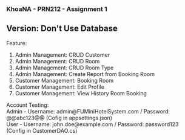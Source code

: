 ### KhoaNA - PRN212 - Assignment 1 <br>
## Version: Don't Use Database
Feature: <br>
<ol>
  <li>Admin Management: CRUD Customer</li>
  <li>Admin Management: CRUD Room</li>
  <li>Admin Management: CRUD Room Type</li>
  <li>Admin Management: Create Report from Booking Room</li>
  <li>Customer Management: Booking Room</li>
  <li>Customer Management: Edit Profile</li>
  <li>Customer Management: View History Room Booking</li>
</ol>
Account Testing: <br>
Admin - Username: admin@FUMiniHotelSystem.com / Password: @@abc123@@ (Cofig in appsettings.json) <br>
User - Username: john.doe@example.com / Password: password123 (Config in CustomerDAO.cs)

